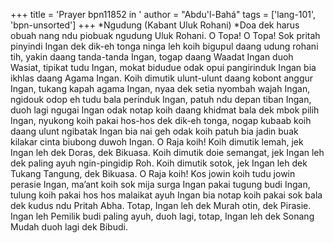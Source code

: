 +++
title = 'Prayer bpn11852 in '
author = "Abdu'l-Bahá"
tags = ['lang-101', 'bpn-unsorted']
+++
*Ngudung (Kabant Uluk Rohani)
*Doa dek harus obuah nang ndu piobuak ngudung Uluk Rohani.
O Topa! O Topa! Sok pritah pinyindi Ingan dek dik-eh tonga ninga leh koih bigupul daang udung rohani tih, yakin daang tanda-tanda Ingan, togap daang Waadat Ingan duoh Wasiat, tipikat tudu Ingan, mokat bidudue odak opui pangirinduk Ingan bia ikhlas daang Agama Ingan. Koih dimutik ulunt-ulunt daang kobont anggur Ingan, tukang kapah agama Ingan, nyaa dek setia nyombah wajah Ingan, ngidouk odop eh tudu bala perinduk Ingan, patuh ndu depan tiban Ingan, duoh lagi ngugai Ingan odak notap koih daang khidmat bala dek mbok pilih Ingan, nyukong koih pakai hos-hos dek dik-eh tonga, nogap kubaab koih daang ulunt ngibatak Ingan bia nai geh odak koih patuh bia jadin buak kilakar cinta biubong duwoh Ingan. 
O Raja koih! Koih dimutik lemah, jek Ingan leh dek Doras, dek Bikuasa. Koih dimutik doie semangat, jek Ingan leh dek paling ayuh ngin-pingidip Roh. Koih dimutik sotok, jek Ingan leh dek Tukang Tangung, dek Bikuasa. 
O Raja koih! Kos jowin koih tudu jowin perasie Ingan, ma’ant koih sok mija surga Ingan pakai tugung budi Ingan, tulung koih pakai hos hos malaikat ayuh Ingan bia notap koih pakai sok bala dek kudus ndu Pritah Abha.
Totap, Ingan leh dek Murah otin, dek Pirasie. Ingan leh Pemilik budi paling ayuh, duoh lagi, totap, Ingan leh dek Sonang Mudah duoh lagi dek Bibudi.
